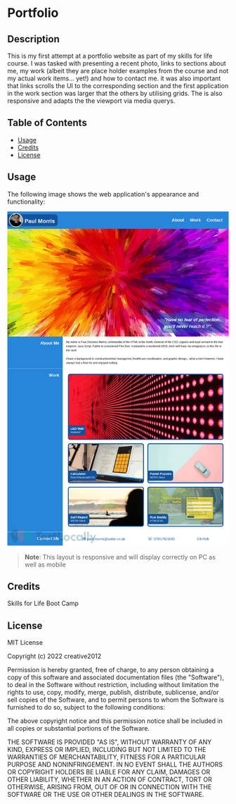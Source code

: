 # Portfolio


## Description

This is my first attempt at a portfolio website as part of my skills for life course.
I was tasked with presenting a recent photo, links to sections about me, my work (albeit they are place holder examples from the course and not my actual work items... yet!) and how to contact me.
it was also important that links scrolls the UI to the corresponding section and the first application in the work section was larger that the others by utilising grids. The is also responsive and adapts the the viewport via media querys.

## Table of Contents 

- [Usage](#usage)
- [Credits](#credits)
- [License](#license)

## Usage

The following image shows the web application's appearance and functionality:

![My Portfolio webpage includes a navigation bar, a header image, an about me section, examples of my work and a contact section. Each link will take you directly to the corresponding section.](images/screenshot.png)

> **Note**: This layout is responsive and will display correctly on PC as well as mobile

## Credits

Skills for Life Boot Camp

## License

MIT License

Copyright (c) 2022 creative2012

Permission is hereby granted, free of charge, to any person obtaining a copy
of this software and associated documentation files (the "Software"), to deal
in the Software without restriction, including without limitation the rights
to use, copy, modify, merge, publish, distribute, sublicense, and/or sell
copies of the Software, and to permit persons to whom the Software is
furnished to do so, subject to the following conditions:

The above copyright notice and this permission notice shall be included in all
copies or substantial portions of the Software.

THE SOFTWARE IS PROVIDED "AS IS", WITHOUT WARRANTY OF ANY KIND, EXPRESS OR
IMPLIED, INCLUDING BUT NOT LIMITED TO THE WARRANTIES OF MERCHANTABILITY,
FITNESS FOR A PARTICULAR PURPOSE AND NONINFRINGEMENT. IN NO EVENT SHALL THE
AUTHORS OR COPYRIGHT HOLDERS BE LIABLE FOR ANY CLAIM, DAMAGES OR OTHER
LIABILITY, WHETHER IN AN ACTION OF CONTRACT, TORT OR OTHERWISE, ARISING FROM,
OUT OF OR IN CONNECTION WITH THE SOFTWARE OR THE USE OR OTHER DEALINGS IN THE
SOFTWARE.